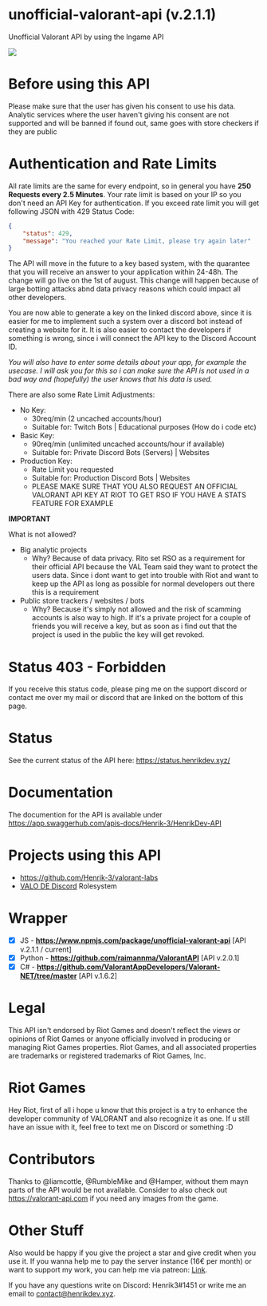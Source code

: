 # unofficial-valorant-api (v.2.1.1)
Unofficial Valorant API by using the Ingame API
<br>

<a href="https://discord.gg/X3GaVkX2YN" target="_blank"><img src="https://discordapp.com/api/guilds/704231681309278228/widget.png?style=banner2"/></a>

# Before using this API
Please make sure that the user has given his consent to use his data. Analytic services where the user haven't giving his consent are not supported and will be banned if found out, same goes with store checkers if they are public

# Authentication and Rate Limits
All rate limits are the same for every endpoint, so in general you have **250 Requests every 2.5 Minutes**. Your rate limit is based on your IP so you don't need an API Key for authentication.
If you exceed rate limit you will get following JSON with 429 Status Code:
```json
{
    "status": 429,
    "message": "You reached your Rate Limit, please try again later"
}
```
The API will move in the future to a key based system, with the quarantee that you will receive an answer to your application within 24-48h. The change will go live on the 1st of august. This change will happen because of large botting attacks abnd data privacy reasons which could impact all other developers.

You are now able to generate a key on the linked discord above, since it is easier for me to implement such a system over a discord bot instead of creating a website for it. It is also easier to contact the developers if something is wrong, since i will connect the API key to the Discord Account ID.

*You will also have to enter some details about your app, for example the usecase. I will ask you for this so i can make sure the API is not used in a bad way and (hopefully) the user knows that his data is used.*

There are also some Rate Limit Adjustments:
- No Key: 
   - 30req/min (2 uncached accounts/hour)
   - Suitable for: Twitch Bots | Educational purposes (How do i code etc)
- Basic Key:
    - 90req/min (unlimited uncached accounts/hour if available)
    - Suitable for: Private Discord Bots (Servers) | Websites
- Production Key:
    - Rate Limit you requested
    - Suitable for: Production Discord Bots | Websites
    - PLEASE MAKE SURE THAT YOU ALSO REQUEST AN OFFICIAL VALORANT API KEY AT RIOT TO GET RSO IF YOU HAVE A STATS FEATURE FOR EXAMPLE
    
**IMPORTANT**

What is not allowed?
- Big analytic projects
    - Why? Because of data privacy. Rito set RSO as a requirement for their official API because the VAL Team said they want to protect the users data. Since i dont want to get into trouble with Riot and want to keep up the API as long as possible for normal developers out there this is a requirement
- Public store trackers / websites / bots
    - Why? Because it's simply not allowed and the risk of scamming accounts is also way to high. If it's a private project for a couple of friends you will receive a key, but as soon as i find out that the project is used in the public the key will get revoked.


# Status 403 - Forbidden
If you receive this status code, please ping me on the support discord or contact me over my mail or discord that are linked on the bottom of this page.

# Status
See the current status of the API here: https://status.henrikdev.xyz/

# Documentation
The documention for the API is available under https://app.swaggerhub.com/apis-docs/Henrik-3/HenrikDev-API
  
# Projects using this API
- https://github.com/Henrik-3/valorant-labs
- [VALO DE Discord](https://discord.gg/valode) Rolesystem

# Wrapper
- [x] JS - **https://www.npmjs.com/package/unofficial-valorant-api** [API v.2.1.1 / current]
- [x] Python - **https://github.com/raimannma/ValorantAPI** [API v.2.0.1]
- [x] C# - **https://github.com/ValorantAppDevelopers/Valorant-NET/tree/master** [API v.1.6.2]

# Legal
This API isn't endorsed by Riot Games and doesn't reflect the views or opinions of Riot Games or anyone officially involved in producing or managing Riot Games properties. Riot Games, and all associated properties are trademarks or registered trademarks of Riot Games, Inc.

# Riot Games
Hey Riot, first of all i hope u know that this project is a try to enhance the developer community of VALORANT and also recognize it as one. If u still have an issue with it, feel free to text me on Discord or something :D

# Contributors
Thanks to @liamcottle, @RumbleMike and @Hamper, without them mayn parts of the API would be not available.
Consider to also check out https://valorant-api.com if you need any images from the game.

# Other Stuff
Also would be happy if you give the project a star and give credit when you use it. If you wanna help me to pay the server instance (16€ per month) or want to support my work, you can help me via patreon: [Link](https://www.patreon.com/henrikdev).

If you have any questions write on Discord: Henrik3#1451 or write me an email to contact@henrikdev.xyz. 
